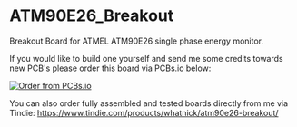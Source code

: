 # ATM90E26_Breakout
Breakout Board for ATMEL ATM90E26 single phase energy monitor.

If you would like to build one yourself and send me some credits towards new PCB's please order this board via PCBs.io below:

<a href="https://PCBs.io/share/8nvma"><img src="https://s3.amazonaws.com/pcbs.io/share.png" alt="Order from PCBs.io"></img></a>

You can also order fully assembled and tested boards directly from me via Tindie:
https://www.tindie.com/products/whatnick/atm90e26-breakout/


